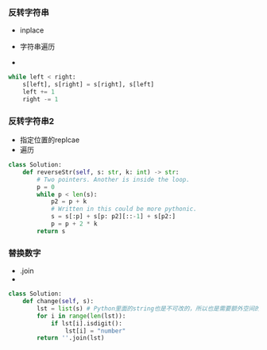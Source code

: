 ### 反转字符串
- inplace 
- 字符串遍历

- 
```python
while left < right:
    s[left], s[right] = s[right], s[left]
    left += 1
    right -= 1
```


### 反转字符串2
- 指定位置的replcae
- 遍历

```python
class Solution:
    def reverseStr(self, s: str, k: int) -> str:
        # Two pointers. Another is inside the loop.
        p = 0
        while p < len(s):
            p2 = p + k
            # Written in this could be more pythonic.
            s = s[:p] + s[p: p2][::-1] + s[p2:]
            p = p + 2 * k
        return s
```

### 替换数字
- .join
- 
```python
class Solution:
    def change(self, s):
        lst = list(s) # Python里面的string也是不可改的，所以也是需要额外空间的。空间复杂度：O(n)。
        for i in range(len(lst)):
            if lst[i].isdigit():
                lst[i] = "number"
        return ''.join(lst)
```